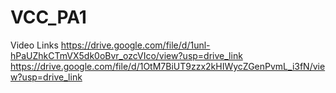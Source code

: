 # VCC_PA1
Video Links
https://drive.google.com/file/d/1unl-hPaUZhkCTmVX5dk0oBvr_ozcVIco/view?usp=drive_link
https://drive.google.com/file/d/1OtM7BiUT9zzx2kHIWycZGenPvmL_i3fN/view?usp=drive_link
